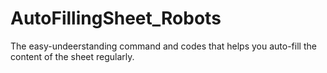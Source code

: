 # AutoFillingSheet_Robots
The easy-undeerstanding command and codes that helps you auto-fill the content of the sheet regularly.
